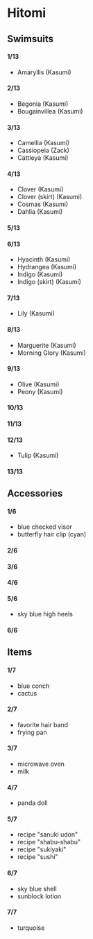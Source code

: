 # Hitomi

## Swimsuits

#### 1/13
- Amaryllis (Kasumi)

#### 2/13
- Begonia (Kasumi)
- Bougainvillea (Kasumi)

#### 3/13
- Camellia (Kasumi)
- Cassiopeia (Zack)
- Cattleya (Kasumi)

#### 4/13
- Clover (Kasumi)
- Clover (skirt) (Kasumi)
- Cosmas (Kasumi)
- Dahlia (Kasumi)

#### 5/13

#### 6/13
- Hyacinth (Kasumi)
- Hydrangea (Kasumi)
- Indigo (Kasumi)
- Indigo (skirt) (Kasumi)

#### 7/13
- Lily (Kasumi)

#### 8/13
- Marguerite (Kasumi)
- Morning Glory (Kasumi)

#### 9/13
- Olive (Kasumi)
- Peony (Kasumi)

#### 10/13

#### 11/13

#### 12/13
- Tulip (Kasumi)

#### 13/13

## Accessories

#### 1/6
- blue checked visor
- butterfly hair clip (cyan)

#### 2/6

#### 3/6

#### 4/6

#### 5/6
- sky blue high heels

#### 6/6

## Items

#### 1/7
- blue conch
- cactus

#### 2/7
- favorite hair band
- frying pan

#### 3/7
- microwave oven
- milk

#### 4/7
- panda doll

#### 5/7
- recipe "sanuki udon"
- recipe "shabu-shabu"
- recipe "sukiyaki"
- recipe "sushi"

#### 6/7
- sky blue shell
- sunblock lotion

#### 7/7
- turquoise
